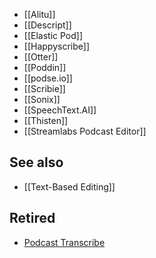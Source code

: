 * [[Alitu]]
* [[Descript]]
* [[Elastic Pod]]
* [[Happyscribe]]
* [[Otter]]
* [[Poddin]]
* [[podse.io]]
* [[Scribie]]
* [[Sonix]]
* [[SpeechText.AI]]
* [[Thisten]]
* [[Streamlabs Podcast Editor]]

## See also
* [[Text-Based Editing]]

## Retired
* [Podcast Transcribe](https://podcasttranscribe.com/)
